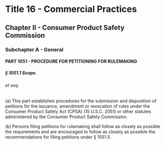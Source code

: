 
# Title 16 - Commercial Practices
## Chapter II - Consumer Product Safety Commission
### Subchapter A - General
#### PART 1051 - PROCEDURE FOR PETITIONING FOR RULEMAKING
##### § 1051.1 Scope.
###### et seq.

(a) This part establishes procedures for the submission and disposition of petitions for the issuance, amendment or revocation of rules under the Consumer Product Safety Act (CPSA) (15 U.S.C. 2051) or other statutes administered by the Consumer Product Safety Commission.

(b) Persons filing petitions for rulemaking shall follow as closely as possible the requirements and are encouraged to follow as closely as possible the recommendations for filing petitions under § 1051.5.
